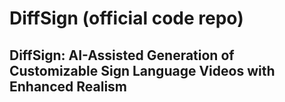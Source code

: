 # DiffSign (official code repo)

## DiffSign: AI-Assisted Generation of Customizable Sign Language Videos with Enhanced Realism
